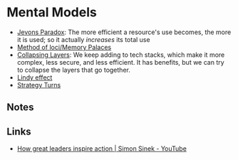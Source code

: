 # Mental Models

- [Jevons Paradox](https://en.wikipedia.org/wiki/Jevons_paradox): The more efficient a resource's use becomes, the more it is used; so it actually _increases_ its total use
- [Method of loci/Memory Palaces](https://en.wikipedia.org/wiki/Method_of_loci)
- [Collapsing Layers](https://www.swyx.io/collapsing-layers/): We keep adding to tech stacks, which make it more complex, less secure, and less efficient. It has benefits, but we can try to collapse the layers that go together.
- [Lindy effect](https://en.wikipedia.org/wiki/Lindy_effect)
- [Strategy Turns](https://www.swyx.io/strategy-turns/)

## Notes

## Links

- [How great leaders inspire action | Simon Sinek - YouTube](https://www.youtube.com/watch?v=qp0HIF3SfI4&feature=youtu.be)
